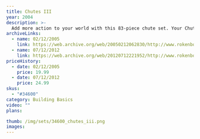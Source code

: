 ```yaml
---
title: Chutes III
year: 2004
description: >-
  Add more action to your world with this 83-piece chute set. Your Chutes & Hoppers set includes 1 Hopper, 8 Straight Chutes, 10 Right & 10 Left Corner Chutes, 2 Bin Boxes, 3 Outside & 3 Inside Curved Chutes, 5 End Chutes, 1 Sorting Chute and 20 Rokenbok Red & Blue balls.
archiveLinks:
  - name: 02/12/2005
    link: https://web.archive.org/web/20050212062830/http://www.rokenbok.com/catalog/pd_bb_34600.html
  - name: 07/12/2012
    link: https://web.archive.org/web/20120712221952/http://www.rokenbok.com/estore/construction/chutes-iii
priceHistory:
  - date: 02/12/2005
    price: 19.99
  - date: 07/12/2012
    price: 24.99
skus:
  - "#34600"
category: Building Basics
video: ""
plans:

thumb: /img/sets/34600_chutes_iii.png
images:
---
```

